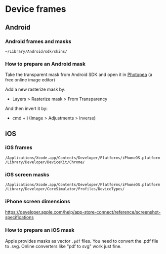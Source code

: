 # Device frames

## Android

### Android frames and masks

`~/Library/Android/sdk/skins/`

### How to prepare an Android mask

Take the transparent mask from Android SDK and open it in [Photopea](https://www.photopea.com/) (a free online image editor)

Add a new rasterize mask by:

- Layers > Rasterize mask > From Transparency

And then invert it by:

- cmd + i (Image > Adjustments > Inverse)

## iOS

### iOS frames

`/Applications/Xcode.app/Contents/Developer/Platforms/iPhoneOS.platform/Library/Developer/DeviceKit/Chrome/`

### iOS screen masks

`/Applications/Xcode.app/Contents/Developer/Platforms/iPhoneOS.platform/Library/Developer/CoreSimulator/Profiles/DeviceTypes/`

### iPhone screen dimensions

https://developer.apple.com/help/app-store-connect/reference/screenshot-specifications

### How to prepare an iOS mask

Apple provides masks as vector `.pdf` files. You need to convert the .pdf file to .svg. Online converters like "pdf to svg" work just fine.
